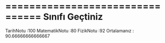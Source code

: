 ================================
Sınıfı Geçtiniz 
================================
TarihNotu      :100
MatematikNotu  :80
FizikNotu      :92
Ortalamanız : 90.66666666666667
